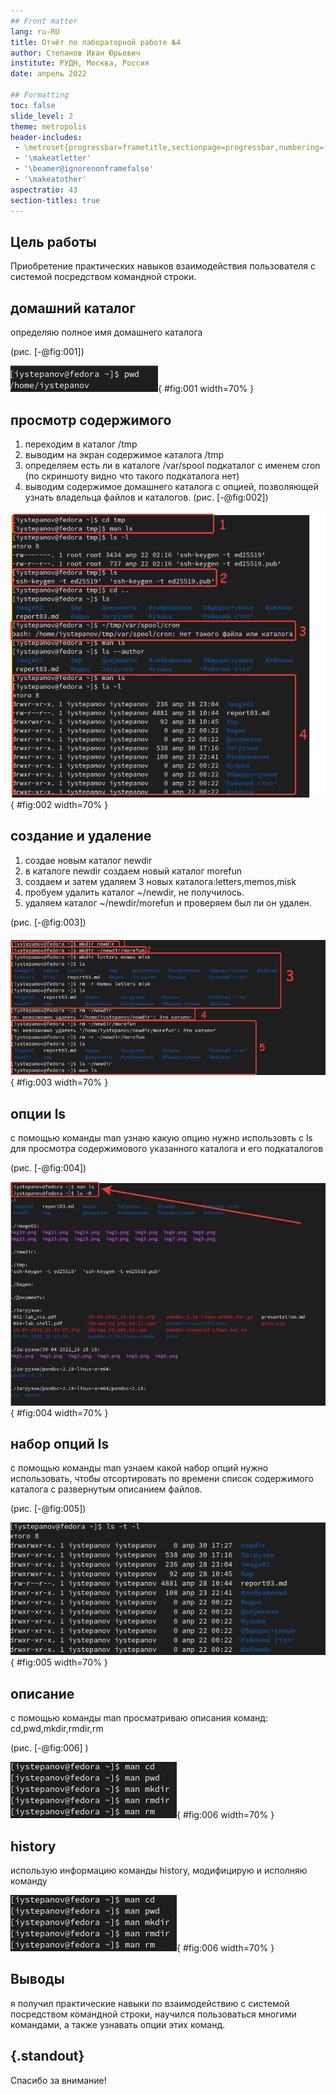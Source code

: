```yaml
---
## Front matter
lang: ru-RU
title: Отчёт по лабораторной работе №4
author: Степанов Иван Юрьевич
institute: РУДН, Москва, Россия
date: апрель 2022

## Formatting
toc: false
slide_level: 2
theme: metropolis
header-includes: 
 - \metroset{progressbar=frametitle,sectionpage=progressbar,numbering=fraction}
 - '\makeatletter'
 - '\beamer@ignorenonframefalse'
 - '\makeatother'
aspectratio: 43
section-titles: true
---
```


## Цель работы

Приобретение практических навыков взаимодействия пользователя с системой посредством командной строки.

## домашний каталог

определяю полное имя домашнего каталога

(рис. [-@fig:001])

![домашний каталог](image/img1.png){ #fig:001 width=70% }

## просмотр содержимого

1. переходим в каталог /tmp
2. выводим на экран содержимое каталога /tmp
3. определяем есть ли в каталоге /var/spool подкаталог с именем cron (по скриншоту видно что такого подкаталога нет)
4. выводим содержимое домашнего каталога с опцией, позволяющей узнать владельца файлов и каталогов.
(рис. [-@fig:002])

![просмотр содержимого](image/img2.png){ #fig:002 width=70% }
## создание и удаление
1. создае новым каталог newdir
2. в каталоге newdir создаем новый каталог morefun
3. создаем и затем удаляем 3 новых каталога:letters,memos,misk
4. пробуем удалить каталог ~/newdir, не получилось.
5. удаляем каталог ~/newdir/morefun и проверяем был ли он удален.


(рис. [-@fig:003])

![создание и удаление](image/img3.png){ #fig:003 width=70% }

## опции ls

с помощью команды man узнаю какую опцию нужно использовть с ls для просмотра содержимового указанного каталога и его подкаталогов

(рис. [-@fig:004])

![man ls](image/img4.png){ #fig:004 width=70% }

## набор опций ls

с помощью команды man узнаем какой набор опций нужно использовать, чтобы отсортировать по времени список содержимого каталога с развернутым описанием файлов.

(рис. [-@fig:005])

![man ls](image/img5.png){ #fig:005 width=70% }

## описание

с помощью команды man просматриваю описания команд: cd,pwd,mkdir,rmdir,rm

(рис. [-@fig:006] ) 

![man](image/img6.png){ #fig:006 width=70% }

## history
использую информацию команды history, модифицирую и исполняю команду

![history](image/img6.png){ #fig:006 width=70% }

## Выводы

я получил практические навыки по взаимодействию с системой посредством командной строки, научился пользоваться многими командами, а также узнавать опции этих команд.

## {.standout}

Спасибо за внимание!
